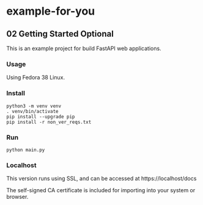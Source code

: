 # example-for-you

## 02 Getting Started Optional

This is an example project for build FastAPI web applications. 

### Usage

Using Fedora 38 Linux. 

### Install

```commandline
python3 -m venv venv
. venv/bin/activate
pip install --upgrade pip
pip install -r non_ver_reqs.txt
```

### Run

```commandline
python main.py
```

### Localhost

This version runs using SSL, and can be accessed at https://localhost/docs

The self-signed CA certificate is included for importing into your system or browser. 

